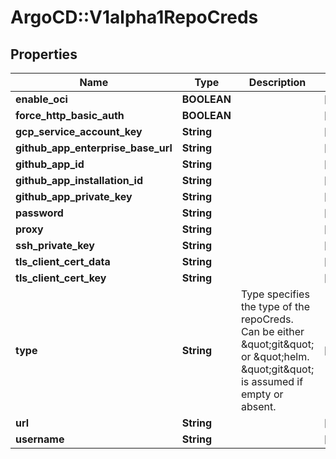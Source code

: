 # ArgoCD::V1alpha1RepoCreds

## Properties
Name | Type | Description | Notes
------------ | ------------- | ------------- | -------------
**enable_oci** | **BOOLEAN** |  | [optional] 
**force_http_basic_auth** | **BOOLEAN** |  | [optional] 
**gcp_service_account_key** | **String** |  | [optional] 
**github_app_enterprise_base_url** | **String** |  | [optional] 
**github_app_id** | **String** |  | [optional] 
**github_app_installation_id** | **String** |  | [optional] 
**github_app_private_key** | **String** |  | [optional] 
**password** | **String** |  | [optional] 
**proxy** | **String** |  | [optional] 
**ssh_private_key** | **String** |  | [optional] 
**tls_client_cert_data** | **String** |  | [optional] 
**tls_client_cert_key** | **String** |  | [optional] 
**type** | **String** | Type specifies the type of the repoCreds. Can be either \&quot;git\&quot; or \&quot;helm. \&quot;git\&quot; is assumed if empty or absent. | [optional] 
**url** | **String** |  | [optional] 
**username** | **String** |  | [optional] 


